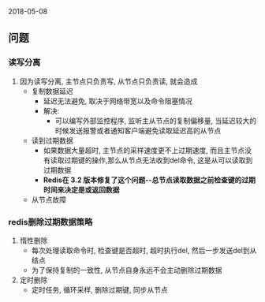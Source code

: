2018-05-08

## 问题

### 读写分离
1. 因为读写分离, 主节点只负责写, 从节点只负责读, 就会造成
    - 复制数据延迟
        - 延迟无法避免, 取决于网络带宽以及命令阻塞情况
        - 解决:
            - 可以编写外部监控程序, 监听主从节点的复制偏移量, 当延迟较大的时候发送报警或者通知客户端避免读取延迟高的从节点
    - 读到过期数据
        - 如果数据大量超时, 主节点的采样速度更不上过期速度, 而且主节点没有读取过期键的操作,那么从节点无法收到del命令, 这是从可以读取到过期数据
        - **Redis在 3.2 版本修复了这个问题--总节点读取数据之前检查键的过期时间来决定是或返回数据**
    - 从节点故障
    
### redis删除过期数据策略
1. 惰性删除
    - 每次处理读取命令时, 检查键是否超时, 超时执行del, 然后一步发送del到从结点
    - 为了保持复制的一致性, 从节点自身永远不会主动删除过期数据
2. 定时删除
    - 定时任务, 循环采样, 删除过期键, 同步从节点
